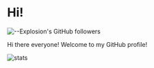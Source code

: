 # Hi!
![--Explosion's GitHub followers](https://img.shields.io/github/followers/Explosion-Scratch?style=social)

Hi there everyone! Welcome to my GitHub profile! 

![stats](https://github-readme-stats.vercel.app/api?username=Explosion-Scratch&include_all_commits=true&show_icons=true&theme=merko&count_private=true&cache_seconds=1801)
